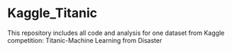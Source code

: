 # Kaggle_Titanic
This repository includes all code and analysis for one dataset from Kaggle competition: Titanic-Machine Learning from Disaster
